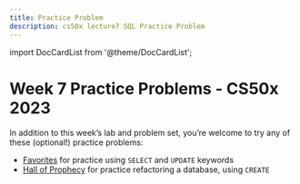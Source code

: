 ```yaml
---
title: Practice Problem
description: cs50x lecture7 SQL Practice Problem
--- 
```


import DocCardList from '@theme/DocCardList';

# Week 7 Practice Problems - CS50x 2023

In addition to this week’s lab and problem set, you’re welcome to try any of these (optional!) practice problems:

-   [Favorites](favorites.md) for practice using `SELECT` and `UPDATE` keywords
-   [Hall of Prophecy](prophecy.md) for practice refactoring a database, using `CREATE`

<DocCardList />
